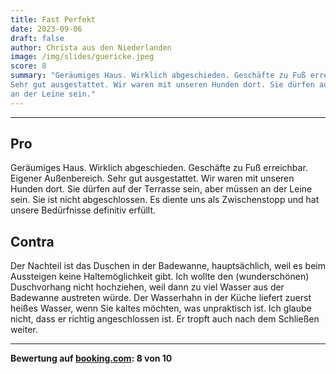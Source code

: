 ```yaml
---
title: Fast Perfekt
date: 2023-09-06
draft: false
author: Christa aus den Niederlanden
image: /img/slides/guericke.jpeg
score: 8
summary: "Geräumiges Haus. Wirklich abgeschieden. Geschäfte zu Fuß erreichbar. Eigener Außenbereich. 
Sehr gut ausgestattet. Wir waren mit unseren Hunden dort. Sie dürfen auf der Terrasse sein, aber müssen 
an der Leine sein."
---
```


---

## Pro

Geräumiges Haus. Wirklich abgeschieden. Geschäfte zu Fuß erreichbar. Eigener Außenbereich. 
Sehr gut ausgestattet. Wir waren mit unseren Hunden dort. Sie dürfen auf der Terrasse sein, aber müssen 
an der Leine sein. Sie ist nicht abgeschlossen. 
Es diente uns als Zwischenstopp und hat unsere Bedürfnisse definitiv erfüllt.

## Contra

Der Nachteil ist das Duschen in der Badewanne, hauptsächlich, weil es beim Aussteigen keine Haltemöglichkeit gibt. 
Ich wollte den (wunderschönen) Duschvorhang nicht hochziehen, weil dann zu viel Wasser aus der Badewanne 
austreten würde. Der Wasserhahn in der Küche liefert zuerst heißes Wasser, wenn Sie kaltes möchten, 
was unpraktisch ist. Ich glaube nicht, dass er richtig angeschlossen ist. Er tropft auch nach dem 
Schließen weiter.

---

**Bewertung auf [booking.com](https://www.booking.com/hotel/de/gasthaus-wini.de.html): 8 von 10**
